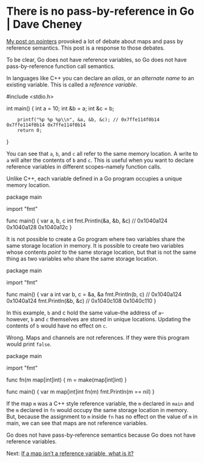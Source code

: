 # There is no pass-by-reference in Go | Dave Cheney
[My post on pointers](https://dave.cheney.net/2017/04/26/understand-go-pointers-in-less-than-800-words-or-your-money-back) provoked a lot of debate about maps and pass by reference semantics. This post is a response to those debates.

To be clear, Go does not have reference variables, so Go does not have pass-by-reference function call semantics.

In languages like C++ you can declare an _alias_, or an _alternate name_ to an existing variable. This is called a _reference variable_.

#include <stdio.h>

int main() {
        int a = 10;
        int &b = a;
        int &c = b;

        printf("%p %p %p\\n", &a, &b, &c); // 0x7ffe114f0b14 0x7ffe114f0b14 0x7ffe114f0b14
        return 0;
}

You can see that `a`, `b`, and `c` all refer to the same memory location. A write to `a` will alter the contents of `b` and `c`. This is useful when you want to declare reference variables in different scopes–namely function calls.

Unlike C++, each variable defined in a Go program occupies a unique memory location.

package main

import "fmt"

func main() {
        var a, b, c int
        fmt.Println(&a, &b, &c) // 0x1040a124 0x1040a128 0x1040a12c
}

It is not possible to create a Go program where two variables share the same storage location in memory. It is possible to create two variables whose contents _point_ to the same storage location, but that is not the same thing as two variables who share the same storage location.

package main

import "fmt"

func main() {
        var a int
        var b, c = &a, &a
        fmt.Println(b, c)   // 0x1040a124 0x1040a124
        fmt.Println(&b, &c) // 0x1040c108 0x1040c110
}

In this example, `b` and c hold the same value–the address of `a`–however, `b` and `c` themselves are stored in unique locations. Updating the contents of `b` would have no effect on `c`.

Wrong. Maps and channels are not references. If they were this program would print `false`.

package main

import "fmt"

func fn(m map\[int\]int) {
        m = make(map\[int\]int)
}

func main() {
        var m map\[int\]int
        fn(m)
        fmt.Println(m == nil)
}

If the map `m` was a C++ style reference variable, the `m` declared in `main` and the `m` declared in `fn` would occupy the same storage location in memory. But, because the assignment to `m` inside `fn` has no effect on the value of `m` in main, we can see that maps are not reference variables.

Go does not have pass-by-reference semantics because Go does not have reference variables.

Next: [If a map isn’t a reference variable, what is it?](https://dave.cheney.net/2017/04/30/if-a-map-isnt-a-reference-variable-what-is-it)